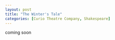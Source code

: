 ```yaml
---
layout: post
title: "The Winter's Tale"
categories: [Curio Theatre Company, Shakespeare]
---
```


coming soon
